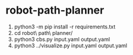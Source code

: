 # robot-path-planner
1. python3 -m pip install -r requirements.txt
2. cd robot\ path\ planner/
3. python3 cbs.py input.yaml output.yaml
4. python3 ../visualize.py input.yaml output.yaml
